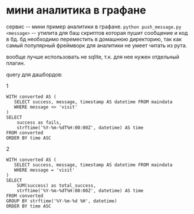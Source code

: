 # мини аналитика в графане
сервис -- мини пример аналитики в графане.
`python push_message.py <message>` -- утилита для баш скриптов которая пушит сообщение и код в бд.
бд необходимо переместить в домашнюю директорию, так как самый популярный фреймворк для аналитики не умеет читать из рута.

вообще лучше использовать не sqlite, т.к. для нее нужен отдельный плагин.

query для дашбордов:

1
```
WITH converted AS (
   SELECT success, message, timestamp AS datetime FROM maindata
   WHERE message <> 'visit'
)
SELECT 
    success as fails,
    strftime('%Y-%m-%dT%H:00:00Z', datetime) AS time
FROM converted 
ORDER BY time ASC
```

2
```
WITH converted AS (
   SELECT success, message, timestamp AS datetime FROM maindata
   WHERE message = 'visit'
)
SELECT 
    SUM(success) as total_success,
    strftime('%Y-%m-%dT%H:00:00Z', datetime) AS time
FROM converted 
GROUP BY strftime('%Y-%m-%d %H', datetime)
ORDER BY time ASC
```